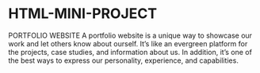 # HTML-MINI-PROJECT
PORTFOLIO WEBSITE
A portfolio website is a unique way to showcase our work and let others know about ourself. It’s like an evergreen platform for the projects, case studies, and information about us. In addition, it’s one of the best ways to express our personality, experience, and capabilities.
